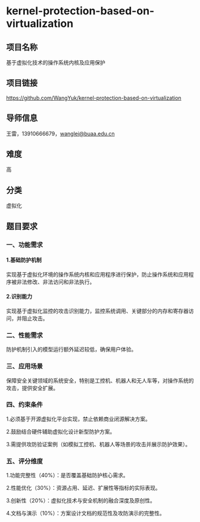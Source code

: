 # kernel-protection-based-on-virtualization
## 项目名称

基于虚拟化技术的操作系统内核及应用保护 

## 项目链接

https://github.com/WangYuk/kernel-protection-based-on-virtualization

## 导师信息

王雷，13910666679，wanglei@buaa.edu.cn 

## 难度

高

## 分类

虚拟化

## 题目要求

### 一、功能需求

#### 1.基础防护机制

实现基于虚拟化环境的操作系统内核和应用程序进行保护，防止操作系统和应用程序被非法修改、非法访问和非法执行。

#### 2.识别能力

实现基于虚拟化监控的攻击识别能力，监控系统调用、关键部分的内存和寄存器访问，并阻止攻击。

### 二、性能需求

防护机制引入的模型运行额外延迟较低，确保用户体验。

### 三、应用场景

保障安全关键领域的系统安全，特别是工控机、机器人和无人车等，对操作系统的攻击，提供安全扩展。

### 四、约束条件

1.必须基于开源虚拟化平台实现，禁止依赖商业闭源解决方案。

2.鼓励结合硬件辅助虚拟化设计新型防护方案。

3.需提供攻防验证案例（如模拟工控机、机器人等场景的攻击并展示防护效果）。

### 五、评分维度

1.功能完整性（40%）：是否覆盖基础防护核心需求。

2.性能优化（30%）：资源占用、延迟、扩展性等指标的实际表现。

3.创新性（20%）：虚拟化技术与安全机制的融合深度及原创性。

4.文档与演示（10%）：方案设计文档的规范性及攻防演示的完整性。
